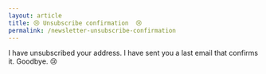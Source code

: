 ```yaml
---
layout: article
title: 😢 Unsubscribe confirmation  😢
permalink: /newsletter-unsubscribe-confirmation
---
```


I have unsubscribed your address. I have sent you a last email that confirms it. Goodbye. 😢